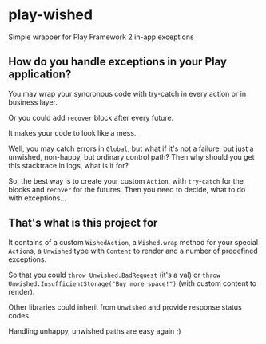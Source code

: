 play-wished
===========

Simple wrapper for Play Framework 2 in-app exceptions

How do you handle exceptions in your Play application?
-----------

You may wrap your syncronous code with try-catch in every action or in business layer.

Or you could add `recover` block after every future.

It makes your code to look like a mess.

Well, you may catch errors in `Global`, but what if it's not a failure, but just a unwished, non-happy, but ordinary control path? Then why should you get this stacktrace in logs, what is it for?

So, the best way is to create your custom `Action`, with `try`-`catch` for the blocks and `recover` for the futures. Then you need to decide, what to do with exceptions...

That's what is this project for
-----------

It contains of a custom `WishedAction`, a `Wished.wrap` method for your special `Action`s, a `Unwished` type with `Content` to render and a number of predefined exceptions.

So that you could `throw Unwished.BadRequest` (it's a val) or `throw Unwished.InsufficientStorage("Buy more space!")` (with custom content to render).

Other libraries could inherit from `Unwished` and provide response status codes.

Handling unhappy, unwished paths are easy again ;)
